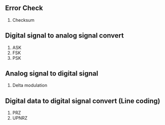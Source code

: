 ## Error Check
1. Checksum

## Digital signal to analog signal convert
1. ASK 
2. FSK 
3. PSK

## Analog signal to digital signal
1. Delta modulation

## Digital data to digital signal convert (Line coding)
1. PRZ
2. UPNRZ